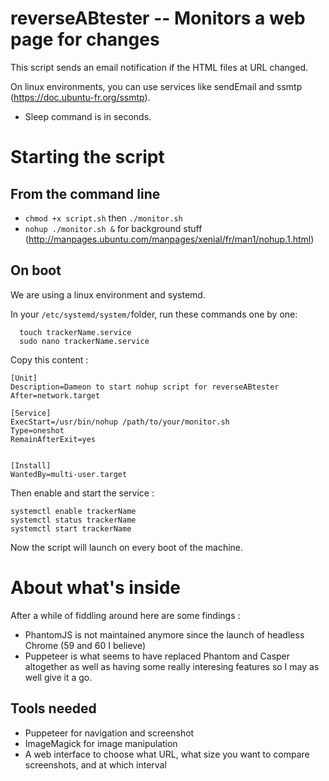 # reverseABtester -- Monitors a web page for changes

This script sends an email notification if the HTML files at URL changed.

On linux environments, you can use services like sendEmail and ssmtp (https://doc.ubuntu-fr.org/ssmtp).

- Sleep command is in seconds.

# Starting the script
## From the command line
- `chmod +x script.sh` then `./monitor.sh`
- `nohup ./monitor.sh &` for background stuff (http://manpages.ubuntu.com/manpages/xenial/fr/man1/nohup.1.html)

## On boot
We are using a linux environment and systemd.

In your `/etc/systemd/system/`folder, run these commands one by one:
```
  touch trackerName.service
  sudo nano trackerName.service
  ```

Copy this content :
```
[Unit]
Description=Dameon to start nohup script for reverseABtester
After=network.target

[Service]
ExecStart=/usr/bin/nohup /path/to/your/monitor.sh
Type=oneshot
RemainAfterExit=yes


[Install]
WantedBy=multi-user.target
```

Then enable and start the service :
```
systemctl enable trackerName
systemctl status trackerName
systemctl start trackerName
```

Now the script will launch on every boot of the machine.

# About what's inside
After a while of fiddling around here are some findings :
- PhantomJS is not maintained anymore since the launch of headless Chrome (59 and 60 I believe)
- Puppeteer is what seems to have replaced Phantom and Casper altogether as well as having some really interesing features so I may as well give it a go.

## Tools needed
- Puppeteer for navigation and screenshot
- ImageMagick for image manipulation
- A web interface to choose what URL, what size you want to compare screenshots, and at which interval
